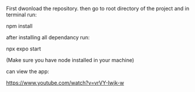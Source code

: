 First dwonload the repository.
then go to root directory of the project and in terminal run:

 npm install

 after installing all dependancy run:

 npx expo start

 (Make sure you have node installed in your machine)

 can view the app:
 
 https://www.youtube.com/watch?v=vrVY-Iwjk-w
